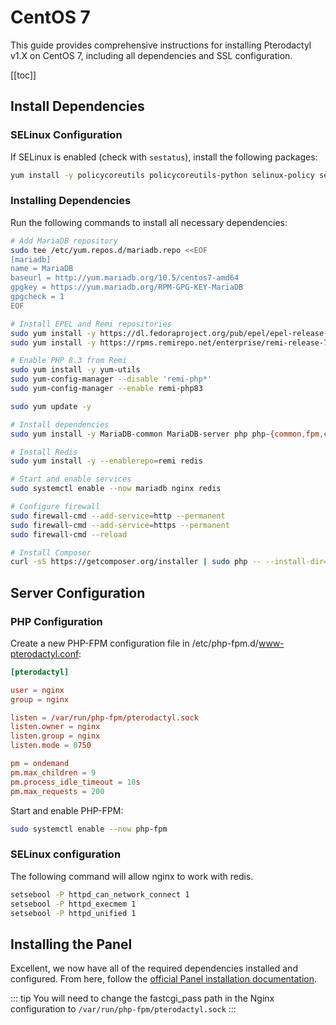 # CentOS 7

This guide provides comprehensive instructions for installing Pterodactyl v1.X on CentOS 7, including all dependencies and SSL configuration.

[[toc]]

## Install Dependencies

### SELinux Configuration

If SELinux is enabled (check with `sestatus`), install the following packages:

```bash
yum install -y policycoreutils policycoreutils-python selinux-policy selinux-policy-targeted libselinux-utils setroubleshoot-server setools setools-console mcstrans
```

### Installing Dependencies

Run the following commands to install all necessary dependencies:

```bash
# Add MariaDB repository
sudo tee /etc/yum.repos.d/mariadb.repo <<EOF
[mariadb]
name = MariaDB
baseurl = http://yum.mariadb.org/10.5/centos7-amd64
gpgkey = https://yum.mariadb.org/RPM-GPG-KEY-MariaDB
gpgcheck = 1
EOF

# Install EPEL and Remi repositories
sudo yum install -y https://dl.fedoraproject.org/pub/epel/epel-release-latest-7.noarch.rpm
sudo yum install -y https://rpms.remirepo.net/enterprise/remi-release-7.rpm

# Enable PHP 8.3 from Remi
sudo yum install -y yum-utils
sudo yum-config-manager --disable 'remi-php*'
sudo yum-config-manager --enable remi-php83

sudo yum update -y

# Install dependencies
sudo yum install -y MariaDB-common MariaDB-server php php-{common,fpm,cli,json,mysqlnd,mcrypt,gd,mbstring,pdo,zip,bcmath,dom,opcache} nginx zip unzip

# Install Redis
sudo yum install -y --enablerepo=remi redis

# Start and enable services
sudo systemctl enable --now mariadb nginx redis

# Configure firewall
sudo firewall-cmd --add-service=http --permanent
sudo firewall-cmd --add-service=https --permanent 
sudo firewall-cmd --reload

# Install Composer
curl -sS https://getcomposer.org/installer | sudo php -- --install-dir=/usr/local/bin --filename=composer
```

## Server Configuration

### PHP Configuration

Create a new PHP-FPM configuration file in /etc/php-fpm.d/www-pterodactyl.conf:

```conf
[pterodactyl]

user = nginx
group = nginx

listen = /var/run/php-fpm/pterodactyl.sock
listen.owner = nginx
listen.group = nginx
listen.mode = 0750

pm = ondemand
pm.max_children = 9
pm.process_idle_timeout = 10s
pm.max_requests = 200
```

Start and enable PHP-FPM:

```bash
sudo systemctl enable --now php-fpm
```

### SELinux configuration

The following command will allow nginx to work with redis.

```bash
setsebool -P httpd_can_network_connect 1
setsebool -P httpd_execmem 1
setsebool -P httpd_unified 1
```

## Installing the Panel
Excellent, we now have all of the required dependencies installed and configured. From here, follow the [official Panel installation documentation](/panel/1.0/getting_started.md#download-files).

::: tip
You will need to change the fastcgi_pass path in the Nginx configuration to `/var/run/php-fpm/pterodactyl.sock`
:::